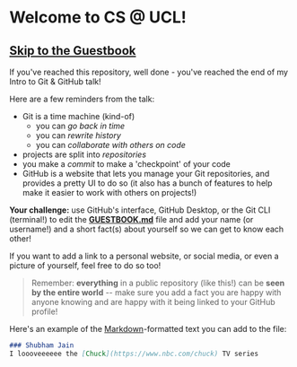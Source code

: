 # Welcome to CS @ UCL!

## [Skip to the Guestbook](./GUESTBOOK.md)

If you've reached this repository, well done - you've reached the end of my Intro to Git & GitHub talk!

Here are a few reminders from the talk:

- Git is a time machine (kind-of)
  - you can _go back in time_
  - you can _rewrite history_
  - you can _collaborate with others on code_
- projects are split into _repositories_
- you make a _commit_ to make a 'checkpoint' of your code
- GitHub is a website that lets you manage your Git repositories, and provides a pretty UI to do so (it also has a bunch of features to help make it easier to work with others on projects!)

**Your challenge:** use GitHub's interface, GitHub Desktop, or the Git CLI (terminal!) to edit the [**GUESTBOOK.md**](./GUESTBOOK.md) file and add your name (or username!) and a short fact(s) about yourself so we can get to know each other!

If you want to add a link to a personal website, or social media, or even a picture of yourself, feel free to do so too!

> Remember: **everything** in a public repository (like this!) can be **seen by the entire world** -- make sure you add a fact you are happy with anyone knowing and are happy with it being linked to your GitHub profile!

Here's an example of the [Markdown](https://guides.github.com/features/mastering-markdown/)-formatted text you can add to the file:

```md
### Shubham Jain
I loooveeeeee the [Chuck](https://www.nbc.com/chuck) TV series
```
